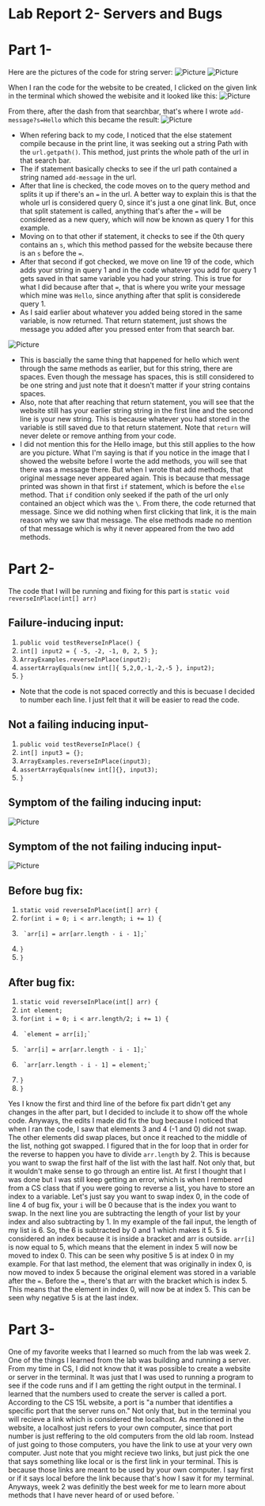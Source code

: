 # Lab Report 2- Servers and Bugs
# Part 1-
Here are the pictures of the code for string server:
![Picture](FixedCodeUseLab.png) 
![Picture](FixedCodeUseLab2.png)

When I ran the code for the website to be created, I clicked on the given link in the terminal which showed the webisite and it looked like this:
![Picture](WordWebsite.png)

From there, after the dash from that searchbar, that's where I wrote `add-message?s=Hello` which this became the result:
![Picture](WebsiteHello.png)
- When refering back to my code, I noticed that the else statement compile because in the print line, it was seeking out a string Path with the  `url.getpath()`. This method, just prints the whole path of the url in that search bar.
- The if statement basically checks to see if the url path contained a string named `add-message` in the url.
- After that line is checked, the code moves on to the query method and splits it up if there's an `=` in the url. A better way to explain this is that the whole url is considered query 0, since it's just a one ginat link. But, once that split statement is called, anything that's after the `=` will be considered as a new query, which will now be known as query 1 for this example.
- Moving on to that other if statement, it checks to see if the 0th query contains an `s`, which this method passed for the website because there is an `s` before the `=`.
- After that second if got checked, we move on line 19 of the code, which adds your string in query 1 and in the code whatever you add for query 1 gets saved in that same variable you had your string. This is true for what I did because after that `=`, that is where you write your message which mine was `Hello`, since anything after that split is considerede query 1.
- As I said earlier about whatever you added being stored in the same variable, is now returned. That return statement, just shows the message you added after you pressed enter from that search bar.

![Picture](WebsiteHoware.png)
- This is bascially the same thing that happened for hello which went through the same methods as earlier, but for this string, there are spaces. Even though the message has spaces, this is still considered to be one string and just note that it doesn't matter if your string contains spaces.
- Also, note that after reaching that return statement, you will see that the website still has your earlier string string in the first line and the second line is your new string. This is because whatever you had stored in the variable is still saved due to that return statement. Note that `return` will never delete or remove anthing from your code.
- I did not mention this for the Hello image, but this still applies to the how are you picture. What I'm saying is that if you notice in the image that I showed the website before I worte the add methods, you will see that there was a message there. But when I wrote that add methods, that original message never appeared again. This is because that message printed was shown in that first `if` statement, which is before the `else` method. That `if` condition only seeked if the path of the url only contained an object which was the `\`. From there, the code returned that message. Since we did nothing when first clicking that link, it is the main reason why we saw that message. The else methods made no mention of that message which is why it never appeared from the two add methods.

# Part 2-
The code that I will be running and fixing for this part is `static void reverseInPlace(int[] arr)` 

## Failure-inducing input:
1.  `public void testReverseInPlace() {`
2.    `int[] input2 = { -5, -2, -1, 0, 2, 5 };`
3.    `ArrayExamples.reverseInPlace(input2);`
4.    `assertArrayEquals(new int[]{ 5,2,0,-1,-2,-5 }, input2);`
5.	`}`
- Note that the code is not spaced correctly and this is becuase I decided to number each line. I just felt that it will be easier to read the code.

## Not a failing inducing input-
1. `public void testReverseInPlace() {`
2.    `int[] input3 = {};`
3.    `ArrayExamples.reverseInPlace(input3);`
4.    `assertArrayEquals(new int[]{}, input3);`
5.	`}`
  
## Symptom of the failing inducing input:
  ![Picture](2FailCode.png)
  
## Symptom of the not failing inducing input-
  ![Picture](NotFailCode.png)
  
## Before bug fix:
1.  `static void reverseInPlace(int[] arr) {`
2.    `for(int i = 0; i < arr.length; i += 1) {`
3.      `arr[i] = arr[arr.length - i - 1];`  
4.    `}`
5.  `}`
  
## After bug fix:
1.  `static void reverseInPlace(int[] arr) {`
2.    `int element;`
3.    `for(int i = 0; i < arr.length/2; i += 1) {`
4.      `element = arr[i];`
5.      `arr[i] = arr[arr.length - i - 1];`  
6.      `arr[arr.length - i - 1] = element;`
7.    `}`
8.  `}`
  
Yes I know the first and third line of the before fix part didn't get any changes in the after part, but I decided to include it to show off the whole code. Anyways, the edits I made did fix the bug because I noticed that when I ran the code, I saw that elements 3 and 4 (-1 and 0) did not swap. The other elements did swap places, but once it reached to the middle of the list, nothing got swapped. I figured that in the for loop that in order for the reverse to happen you have to divide `arr.length` by 2. This is because you want to swap the first half of the list with the last half. Not only that, but it wouldn't make sense to go through an entire list. At first I thought that I was done but I was still keep getting an error, which is when I rembered from a CS class that if you were going to reverse a list, you have to store an index to a variable. Let's just say you want to swap index 0, in the code of line 4 of bug fix, your `i` will be 0 because that is the index you want to swap. In the next line you are subtracting the length of your list by your index and also subtracting by 1. In my example of the fail input, the length of my list is 6. So, the 6 is subtracted by 0 and 1 which makes it 5. 5 is considered an index because it is inside a bracket and arr is outside. `arr[i]` is now equal to 5, which means that the element in index 5 will now be moved to index 0. This can be seen why positive 5 is at index 0 in my example. For that last method, the element that was originally in index 0, is now moved to index 5 because the original element was stored in a variable after the `=`. Before the `=`, there's that arr with the bracket which is index 5. This means that the element in index 0, will now be at index 5. This can be seen why negative 5 is at the last index.

# Part 3-
One of my favorite weeks that I learned so much from the lab was week 2. One of the things I learned from the lab was building and running a server. From my time in CS, I did not know that it was possible to create a website or server in the terminal. It was just that I was used to running a program to see if the code runs and if I am getting the right output in the terminal. I learned that the numbers used to create the server is called a port. According to the CS 15L website, a port is "a number that identifies a specific port that the server runs on." Not only that, but in the terminal you will recieve a link which is considered the localhost. As mentioned in the website, a localhost just refers to your own computer, since that port number is just reffering to the old computers from the old lab room. Instead of just going to those computers, you have the link to use at your very own computer. Just note that you might recieve two links, but just pick the one that says something like local or is the first link in your terminal. This is because those links are meant to be used by your own computer. I say first or if it says local before the link because that's how I saw it for my terminal. Anyways, week 2 was definitly the best week for me to learn more about methods that I have never heard of or used before.
  `

